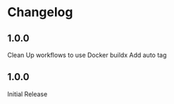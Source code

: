 # Changelog


## 1.0.0

Clean Up workflows to use Docker buildx
Add auto tag

## 1.0.0

Initial Release
